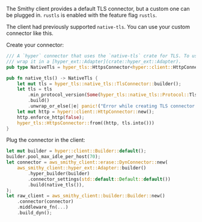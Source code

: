The Smithy client provides a default TLS connector, but a custom one can be plugged in.
`rustls` is enabled with the feature flag `rustls`.

The client had previously supported `native-tls`. You can use your custom connector like this.

Create your connector:

```rust
/// A `hyper` connector that uses the `native-tls` crate for TLS. To use this in a smithy client,
/// wrap it in a [hyper_ext::Adapter](crate::hyper_ext::Adapter).
pub type NativeTls = hyper_tls::HttpsConnector<hyper::client::HttpConnector>;

pub fn native_tls() -> NativeTls {
    let mut tls = hyper_tls::native_tls::TlsConnector::builder();
    let tls = tls
        .min_protocol_version(Some(hyper_tls::native_tls::Protocol::Tlsv12))
        .build()
        .unwrap_or_else(|e| panic!("Error while creating TLS connector: {}", e));
    let mut http = hyper::client::HttpConnector::new();
    http.enforce_http(false);
    hyper_tls::HttpsConnector::from((http, tls.into()))
}
```

Plug the connector in the client:
```rust
let mut builder = hyper::client::Builder::default();
builder.pool_max_idle_per_host(70);
let connector = aws_smithy_client::erase::DynConnector::new(
    aws_smithy_client::hyper_ext::Adapter::builder()
        .hyper_builder(builder)
        .connector_settings(std::default::Default::default())
        .build(native_tls()),
);
let raw_client = aws_smithy_client::builder::Builder::new()
    .connector(connector)
    .middleware_fn(...)
    .build_dyn();
```
